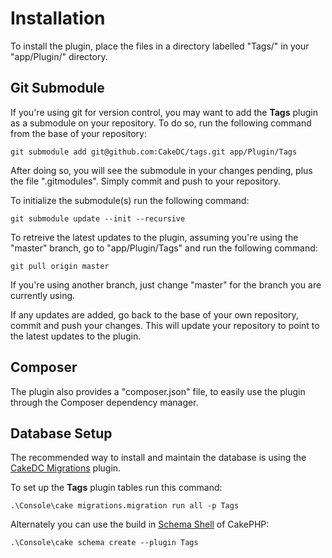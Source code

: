 Installation
============

To install the plugin, place the files in a directory labelled "Tags/" in your "app/Plugin/" directory.

Git Submodule
-------------

If you're using git for version control, you may want to add the **Tags** plugin as a submodule on your repository. To do so, run the following command from the base of your repository:

```
git submodule add git@github.com:CakeDC/tags.git app/Plugin/Tags
```

After doing so, you will see the submodule in your changes pending, plus the file ".gitmodules". Simply commit and push to your repository.

To initialize the submodule(s) run the following command:

```
git submodule update --init --recursive
```

To retreive the latest updates to the plugin, assuming you're using the "master" branch, go to "app/Plugin/Tags" and run the following command:

```
git pull origin master
```

If you're using another branch, just change "master" for the branch you are currently using.

If any updates are added, go back to the base of your own repository, commit and push your changes. This will update your repository to point to the latest updates to the plugin.

Composer
--------

The plugin also provides a "composer.json" file, to easily use the plugin through the Composer dependency manager.

Database Setup
--------------

The recommended way to install and maintain the database is using the [CakeDC Migrations](https://github.com/cakedc/migrations) plugin.

To set up the **Tags** plugin tables run this command:

```
.\Console\cake migrations.migration run all -p Tags
```

Alternately you can use the build in [Schema Shell](http://book.cakephp.org/2.0/en/console-and-shells/schema-management-and-migrations.html) of CakePHP:

```
.\Console\cake schema create --plugin Tags
```



